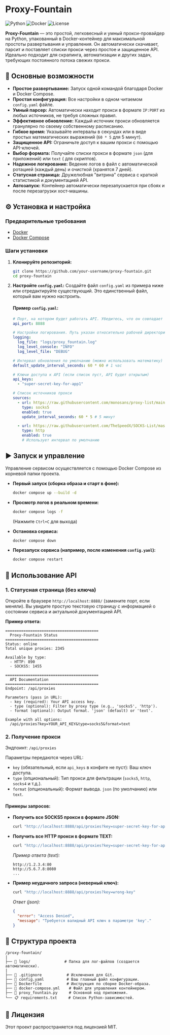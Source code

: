 # Proxy-Fountain

![Python](https://img.shields.io/badge/python-3.8+-blue.svg)
![Docker](https://img.shields.io/badge/docker-ready-blue.svg?logo=docker)
![License](https://img.shields.io/badge/license-MIT-green.svg)

**Proxy-Fountain** — это простой, легковесный и умный прокси-провайдер на Python, упакованный в Docker-контейнер для максимальной простоты развертывания и управления. Он автоматически скачивает, парсит и поставляет списки прокси через простое и защищенное API. Идеально подходит для скрапинга, автоматизации и других задач, требующих постоянного потока свежих прокси.

## 🚀 Основные возможности

-   **Простое развертывание:** Запуск одной командой благодаря Docker и Docker Compose.
-   **Простая конфигурация:** Все настройки в одном читаемом `config.yaml` файле.
-   **Умный парсер:** Автоматически находит прокси в формате `IP:PORT` из любых источников, не требуя сложных правил.
-   **Эффективное обновление:** Каждый источник прокси обновляется гранулярно по своему собственному расписанию.
-   **Гибкое время:** Указывайте интервалы в секундах или в виде простых математических выражений (`60 * 5` для 5 минут).
-   **Защищенное API:** Ограничьте доступ к вашим прокси с помощью API-ключей.
-   **Выбор формата:** Получайте списки прокси в формате `json` (для приложений) или `text` ( для скриптов).
-   **Надежное логирование:** Ведение логов в файл с автоматической ротацией (каждый день) и очисткой (хранятся 7 дней).
-   **Статусная страница:** Дружелюбная "витрина" сервиса с краткой статистикой и документацией API.
-   **Автозапуск:** Контейнер автоматически перезапускается при сбоях и после перезагрузки хост-машины.

## ⚙️ Установка и настройка

### Предварительные требования

-   [Docker](https://docs.docker.com/get-docker/)
-   [Docker Compose](https://docs.docker.com/compose/install/)

### Шаги установки

1.  **Клонируйте репозиторий:**
    ```sh
    git clone https://github.com/your-username/proxy-fountain.git
    cd proxy-fountain
    ```

2.  **Настройте `config.yaml`:**
    Создайте файл `config.yaml` из примера ниже или отредактируйте существующий. Это единственный файл, который вам нужно настроить.

    #### Пример `config.yaml`:
    ```yaml
    # Порт, на котором будет работать API. Убедитесь, что он совпадает с портом в docker-compose.yml
    api_port: 8888

    # Настройки логирования. Путь указан относительно рабочей директории в контейнере.
    logging:
      log_file: "logs/proxy_fountain.log"
      log_level_console: "INFO"
      log_level_file: "DEBUG"

    # Интервал обновления по умолчанию (можно использовать математику)
    default_update_interval_seconds: 60 * 60 # 1 час

    # Ключи доступа к API (если список пуст, API будет открытым)
    api_keys:
      - "super-secret-key-for-app1"

    # Список источников прокси
    sources:
      - url: https://raw.githubusercontent.com/monosans/proxy-list/main/proxies/socks5.txt
        type: socks5
        enabled: true
        update_interval_seconds: 60 * 5 # 5 минут

      - url: https://raw.githubusercontent.com/TheSpeedX/SOCKS-List/master/http.txt
        type: http
        enabled: true
        # Использует интервал по умолчанию
    ```

## ▶️ Запуск и управление

Управление сервисом осуществляется с помощью Docker Compose из корневой папки проекта.

-   **Первый запуск (сборка образа и старт в фоне):**
    ```sh
    docker compose up --build -d
    ```

-   **Просмотр логов в реальном времени:**
    ```sh
    docker compose logs -f
    ```
    (Нажмите `Ctrl+C` для выхода)

-   **Остановка сервиса:**
    ```sh
    docker compose down
    ```

-   **Перезапуск сервиса (например, после изменения `config.yaml`):**
    ```sh
    docker compose restart
    ```

## 📡 Использование API

### 1. Статусная страница (без ключа)

Откройте в браузере `http://localhost:8888/` (замените порт, если меняли). Вы увидите простую текстовую страницу с информацией о состоянии сервиса и актуальной документацией API.

**Пример ответа:**
```
=========================================
  Proxy-Fountain Status
=========================================
Status: online
Total unique proxies: 2345

Available by type:
  - HTTP: 890
  - SOCKS5: 1455

=========================================
  API Documentation
=========================================
Endpoint: /api/proxies

Parameters (pass in URL):
  - key (required): Your API access key.
  - type (optional): Filter by proxy type (e.g., 'socks5', 'http').
  - format (optional): Output format. 'json' (default) or 'text'.

Example with all options:
  /api/proxies?key=YOUR_API_KEY&type=socks5&format=text
```

### 2. Получение прокси

Эндпоинт: `/api/proxies`

Параметры передаются через URL:
-   `key` (обязательный, если `api_keys` в конфиге не пуст): Ваш ключ доступа.
-   `type` (опциональный): Тип прокси для фильтрации (`socks5`, `http`, `socks4` и т.д.).
-   `format` (опциональный): Формат вывода. `json` (по умолчанию) или `text`.

#### Примеры запросов:

-   **Получить все SOCKS5 прокси в формате JSON:**
    ```sh
    curl "http://localhost:8888/api/proxies?key=super-secret-key-for-app1&type=socks5"
    ```

-   **Получить все HTTP прокси в формате TEXT:**
    ```sh
    curl "http://localhost:8888/api/proxies?key=super-secret-key-for-app1&type=http&format=text"
    ```
    *Пример ответа (text):*
    ```
    http://1.2.3.4:80
    http://5.6.7.8:8080
    ...
    ```

-   **Пример неудачного запроса (неверный ключ):**
    ```sh
    curl "http://localhost:8888/api/proxies?key=wrong-key"
    ```
    *Ответ (json):*
    ```json
    {
      "error": "Access Denied",
      "message": "Требуется валидный API ключ в параметре 'key'."
    }
    ```

## 📂 Структура проекта

```
/proxy-fountain/
|
├── 📂 logs/               # Папка для лог-файлов (создается автоматически).
|
├── 📄 .gitignore           # Исключения для Git.
├── 📄 config.yaml          # Ваш главный файл конфигурации.
├── 🐳 Dockerfile           # Инструкция по сборке Docker-образа.
├── 🐳 docker-compose.yml    # Файл для управления контейнером.
├── 🐍 proxy_fountain.py     # Основной код приложения.
└── 📋 requirements.txt     # Список Python-зависимостей.
```

## 📜 Лицензия

Этот проект распространяется под лицензией MIT.